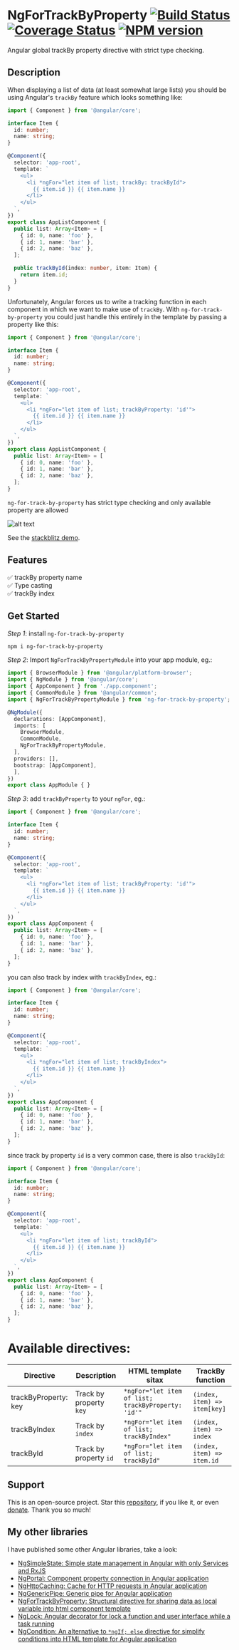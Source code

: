 # NgForTrackByProperty [![Build Status](https://app.travis-ci.com/nigrosimone/ng-for-track-by-property.svg?branch=main)](https://app.travis-ci.com/nigrosimone/ng-for-track-by-property) [![Coverage Status](https://coveralls.io/repos/github/nigrosimone/ng-for-track-by-property/badge.svg?branch=main)](https://coveralls.io/github/nigrosimone/ng-for-track-by-property?branch=main) [![NPM version](https://img.shields.io/npm/v/ng-for-track-by-property.svg)](https://www.npmjs.com/package/ng-for-track-by-property)

Angular global trackBy property directive with strict type checking.

## Description

When displaying a list of data (at least somewhat large lists) you should be using Angular's `trackBy` feature which looks something like:

```ts
import { Component } from '@angular/core';

interface Item { 
  id: number; 
  name: string;
}

@Component({
  selector: 'app-root',
  template: `
    <ul>
      <li *ngFor="let item of list; trackBy: trackById">
        {{ item.id }} {{ item.name }}
      </li>
    </ul>
  `,
})
export class AppListComponent {
  public list: Array<Item> = [
    { id: 0, name: 'foo' },
    { id: 1, name: 'bar' },
    { id: 2, name: 'baz' },
  ];

  public trackById(index: number, item: Item) {
    return item.id;
  }
}
```

Unfortunately, Angular forces us to write a tracking function in each component in which we want to make use of `trackBy`.
With `ng-for-track-by-property` you could just handle this entirely in the template by passing a property like this:

```ts
import { Component } from '@angular/core';

interface Item { 
  id: number; 
  name: string;
}

@Component({
  selector: 'app-root',
  template: `
    <ul>
      <li *ngFor="let item of list; trackByProperty: 'id'">
        {{ item.id }} {{ item.name }}
      </li>
    </ul>
  `,
})
export class AppListComponent {
  public list: Array<Item> = [
    { id: 0, name: 'foo' },
    { id: 1, name: 'bar' },
    { id: 2, name: 'baz' },
  ];
}
```

 `ng-for-track-by-property` has strict type checking and only available property are allowed

![alt text](https://github.com/nigrosimone/ng-for-track-by-property/blob/main/help.gif?raw=true)

See the [stackblitz demo](https://stackblitz.com/edit/demo-ng-for-track-by-property?file=src%2Fapp%2Fapp.component.ts).

## Features

✅ trackBy property name<br>
✅ Type casting<br>
✅ trackBy index<br>

## Get Started

*Step 1*: install `ng-for-track-by-property`

```bash
npm i ng-for-track-by-property
```

*Step 2*: Import `NgForTrackByPropertyModule` into your app module, eg.:

```ts
import { BrowserModule } from '@angular/platform-browser';
import { NgModule } from '@angular/core';
import { AppComponent } from './app.component';
import { CommonModule } from '@angular/common';
import { NgForTrackByPropertyModule } from 'ng-for-track-by-property';

@NgModule({
  declarations: [AppComponent],
  imports: [
    BrowserModule,
    CommonModule,
    NgForTrackByPropertyModule,
  ],
  providers: [],
  bootstrap: [AppComponent],
  ],
})
export class AppModule { }
```

*Step 3*: add `trackByProperty` to your `ngFor`, eg.:

```ts
import { Component } from '@angular/core';

interface Item { 
  id: number; 
  name: string;
}

@Component({
  selector: 'app-root',
  template: `
    <ul>
      <li *ngFor="let item of list; trackByProperty: 'id'">
        {{ item.id }} {{ item.name }}
      </li>
    </ul>
  `,
})
export class AppComponent {
  public list: Array<Item> = [
    { id: 0, name: 'foo' },
    { id: 1, name: 'bar' },
    { id: 2, name: 'baz' },
  ];
}
```

you can also track by index with `trackByIndex`, eg.:

```ts
import { Component } from '@angular/core';

interface Item { 
  id: number; 
  name: string;
}

@Component({
  selector: 'app-root',
  template: `
    <ul>
      <li *ngFor="let item of list; trackByIndex">
        {{ item.id }} {{ item.name }}
      </li>
    </ul>
  `,
})
export class AppComponent {
  public list: Array<Item> = [
    { id: 0, name: 'foo' },
    { id: 1, name: 'bar' },
    { id: 2, name: 'baz' },
  ];
}
```

since track by property `id` is a very common case, there is also `trackById`:

```ts
import { Component } from '@angular/core';

interface Item { 
  id: number; 
  name: string;
}

@Component({
  selector: 'app-root',
  template: `
    <ul>
      <li *ngFor="let item of list; trackById">
        {{ item.id }} {{ item.name }}
      </li>
    </ul>
  `,
})
export class AppComponent {
  public list: Array<Item> = [
    { id: 0, name: 'foo' },
    { id: 1, name: 'bar' },
    { id: 2, name: 'baz' },
  ];
}
```

# Available directives:

| Directive             | Description              | HTML template sitax                                | TrackBy function             |
| --------------------- | ------------------------ | -------------------------------------------------- | ---------------------------- |
| trackByProperty: key  | Track by property `key`  | `*ngFor="let item of list; trackByProperty: 'id'"` | `(index, item) => item[key]` |
| trackByIndex          | Track by `index`         | `*ngFor="let item of list; trackByIndex"`          | `(index, item) => index`     |
| trackById             | Track by property `id`   | `*ngFor="let item of list; trackById"`             | `(index, item) => item.id`   |


## Support

This is an open-source project. Star this [repository](https://github.com/nigrosimone/ng-for-track-by-property), if you like it, or even [donate](https://www.paypal.com/paypalme/snwp). Thank you so much! 

## My other libraries

I have published some other Angular libraries, take a look:

 - [NgSimpleState: Simple state management in Angular with only Services and RxJS](https://www.npmjs.com/package/ng-simple-state)
 - [NgPortal: Component property connection in Angular application](https://www.npmjs.com/package/ng-portal)
 - [NgHttpCaching: Cache for HTTP requests in Angular application](https://www.npmjs.com/package/ng-http-caching)
 - [NgGenericPipe: Generic pipe for Angular application](https://www.npmjs.com/package/ng-generic-pipe)
 - [NgForTrackByProperty: Structural directive for sharing data as local variable into html component template](https://www.npmjs.com/package/ng-for-track-by-property)
 - [NgLock: Angular decorator for lock a function and user interface while a task running](https://www.npmjs.com/package/ng-lock)
 - [NgCondition: An alternative to `*ngIf; else` directive for simplify conditions into HTML template for Angular application](https://www.npmjs.com/package/ng-condition)
